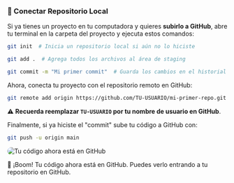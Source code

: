 ### 🔗 Conectar Repositorio Local

Si ya tienes un proyecto en tu computadora y quieres **subirlo a GitHub**, abre tu terminal en la carpeta del proyecto y ejecuta estos comandos:

```bash
git init  # Inicia un repositorio local si aún no lo hiciste
```

```bash
git add .  # Agrega todos los archivos al área de staging
```

```bash
git commit -m "Mi primer commit"  # Guarda los cambios en el historial de Git
```

Ahora, conecta tu proyecto con el repositorio remoto en GitHub:

```bash
git remote add origin https://github.com/TU-USUARIO/mi-primer-repo.git
```

⚠️ **Recuerda reemplazar `TU-USUARIO` por tu nombre de usuario en GitHub**.

Finalmente, si ya hiciste el "commit" sube tu código a GitHub con:

```bash
git push -u origin main
```

<img
      src="https://i.imgur.com/tmCrG6W.png"
      alt="Tu código ahora está en GitHub"
      style="border-radius: 1.1rem; margin: 0 auto"
    />

🎉 ¡Boom! Tu código ahora está en GitHub. Puedes verlo entrando a tu repositorio en GitHub.
